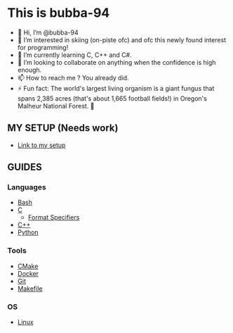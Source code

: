 # This is bubba-94

- 👋 Hi, I’m @bubba-94
- 👀 I’m interested in skiing (on-piste ofc) and ofc this newly found interest for programming!
- 🌱 I’m currently learning C, C++ and C#.
- 💞️ I’m looking to collaborate on anything when the confidence is high enough.
- 📫 How to reach me ? You already did.
- ⚡ Fun fact: The world's largest living organism is a giant fungus that spans 2,385 acres (that's about 1,665 football fields!) in Oregon's Malheur National Forest. 🍄

<!---
bubba-94/bubba-94 is a ✨ special ✨ repository because its `README.md` (this file) appears on your GitHub profile.
You can click the Preview link to take a look at your changes.
--->

## MY SETUP (Needs work)

* [Link to my setup](/docs/0_SETUP_IDE.md)

## GUIDES

### Languages

* [Bash](docs/languages/BASH.md)
* [C](docs/languages/C.md)
    * [Format Specifiers](docs/languages/C-FORMAT-SPECIFIERS.md)
* [C++](docs/languages/C++.md)
* [Python](docs/languages/PYTHON.md)

### Tools

* [CMake](docs/tools/CMAKE.md)
* [Docker](docs/tools/DOCKER.md)
* [Git](docs/tools/GIT.md)
* [Makefile](docs/tools/MAKEFILE.md)


### OS

* [Linux](docs/os/+LINUX.md)
